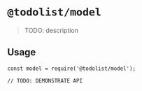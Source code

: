 # `@todolist/model`

> TODO: description

## Usage

```
const model = require('@todolist/model');

// TODO: DEMONSTRATE API
```
